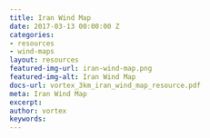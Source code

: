 ```yaml
---
title: Iran Wind Map
date: 2017-03-13 00:00:00 Z
categories:
- resources
- wind-maps
layout: resources
featured-img-url: iran-wind-map.png
featured-img-alt: Iran Wind Map
docs-url: vortex_3km_iran_wind_map_resource.pdf
meta: Iran Wind Map
excerpt: 
author: vortex
keywords: 
---
```


